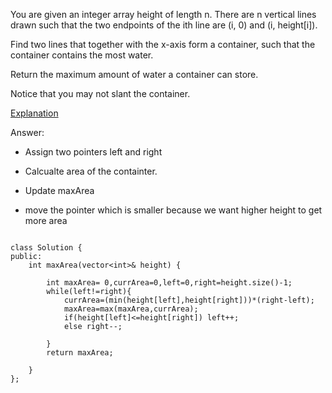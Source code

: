You are given an integer array height of length n. There are n vertical lines drawn such that the two endpoints of the ith line are (i, 0) and (i, height[i]).

Find two lines that together with the x-axis form a container, such that the container contains the most water.

Return the maximum amount of water a container can store.

Notice that you may not slant the container.

[Explanation](https://youtu.be/KhL8cnEk65A)


 

Answer:

- Assign two pointers left and right

- Calcualte area of the containter.

- Update maxArea
- move the pointer which is smaller because we want higher height to get more area



```

class Solution {
public:
    int maxArea(vector<int>& height) {

        int maxArea= 0,currArea=0,left=0,right=height.size()-1;
        while(left!=right){
            currArea=(min(height[left],height[right]))*(right-left);
            maxArea=max(maxArea,currArea);
            if(height[left]<=height[right]) left++;
            else right--;

        }
        return maxArea;
        
    }
};

```
